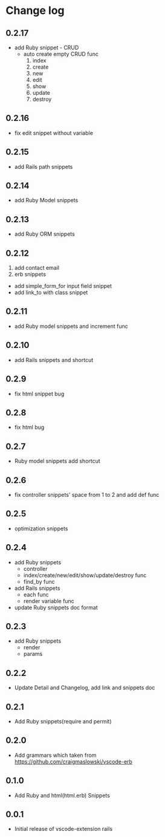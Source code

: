 # Change log
## 0.2.17
- add Ruby snippet - CRUD
  - auto create empty CRUD func
    1. index
    2. create
    3. new
    4. edit
    5. show
    6. update
    7. destroy
## 0.2.16
- fix edit snippet without variable
## 0.2.15
- add Rails path snippets
## 0.2.14
- add Ruby Model snippets
## 0.2.13
- add Ruby ORM snippets
## 0.2.12
1. add contact email
2. erb snippets
  - add simple_form_for input field snippet
  - add link_to with class snippet
## 0.2.11
- add Ruby model snippets and increment func
## 0.2.10
- add Rails snippets and shortcut
## 0.2.9
- fix html snippet bug
## 0.2.8
- fix html bug
## 0.2.7
- Ruby model snippets add shortcut
## 0.2.6
- fix controller snippets' space from 1 to 2 and add def func
## 0.2.5
- optimization snippets
## 0.2.4
- add Ruby snippets
  - controller
  - index/create/new/edit/show/update/destroy func
  - find_by func
- add Rails snippets
  - each func
  - render variable func
- update Ruby snippets doc format

## 0.2.3
- add Ruby snippets
  - render
  - params
## 0.2.2
- Update Detail and Changelog, add link and snippets doc
## 0.2.1
- Add Ruby snippets(require and permit)
## 0.2.0
- Add grammars which taken from https://github.com/craigmaslowski/vscode-erb
## 0.1.0
- Add Ruby and html(html.erb) Snippets
## 0.0.1
- Initial release of vscode-extension rails